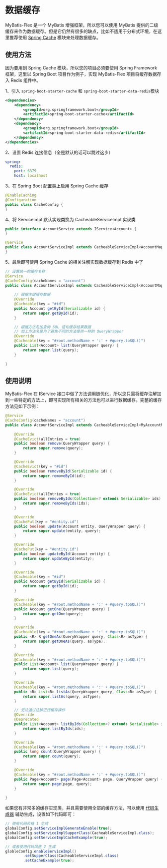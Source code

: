# 数据缓存

MyBatis-Flex 是一个 MyBatis 增强框架，所以您可以使用 MyBatis 提供的二级缓存来作为数据缓存。但是它仍然有很多的缺点，比如不适用于分布式环境，在这里推荐使用 [Spring Cache](https://docs.spring.io/spring-framework/docs/5.2.24.RELEASE/spring-framework-reference/integration.html#cache) 模块来处理数据缓存。

## 使用方法

因为要用到 Spring Cache 模块，所以您的项目必须要使用 Spring Framework 框架，这里以 Spring Boot 项目作为例子，实现 MyBatis-Flex 项目将缓存数据存入 Redis 组件中。

1、引入 `spring-boot-starter-cache` 和 `spring-boot-starter-data-redis`模块

```xml
<dependencies>
    <dependency>
        <groupId>org.springframework.boot</groupId>
        <artifactId>spring-boot-starter-cache</artifactId>
    </dependency>
    <dependency>
        <groupId>org.springframework.boot</groupId>
        <artifactId>spring-boot-starter-data-redis</artifactId>
    </dependency>
</dependencies>
```

2、设置 Redis 连接信息（全是默认的话可以跳过这步）

```yaml
spring:
  redis:
    port: 6379
    host: localhost
```

3、在 Spring Boot 配置类上启用 Spring Cache 缓存

```java
@EnableCaching
@Configuration
public class CacheConfig {
}
```

4、将 ServiceImpl 默认实现类换为 CacheableServiceImpl 实现类

```java
public interface AccountService extends IService<Account> {
}

@Service
public class AccountServiceImpl extends CacheableServiceImpl<AccountMapper, Account> implements AccountService {
}
```

5、最后即可使用 Spring Cache 的相关注解实现数据缓存到 Redis 中了

```java
// 设置统一的缓存名称
@Service
@CacheConfig(cacheNames = "account")
public class AccountServiceImpl extends CacheableServiceImpl<AccountMapper, Account> implements AccountService {
    
    // 根据主键缓存数据
    @Override
    @Cacheable(key = "#id")
    public Account getById(Serializable id) {
        return super.getById(id);
    }

    // 根据方法名加查询 SQL 语句缓存结果数据
    // 加上方法名是为了避免不同的方法使用一样的 QueryWrapper
    @Override
    @Cacheable(key = "#root.methodName + ':' + #query.toSQL()")
    public List<Account> list(QueryWrapper query) {
        return super.list(query);
    }
    
}
```

## 使用说明

MyBatis-Flex 在 IService 接口中做了方法调用链优化，所以您只需将缓存注解加到一些特定的方法上，即可实现所有相关的方法也可以进行数据缓存。完整的缓存方法见如下示例：

```java
@Service
@CacheConfig(cacheNames = "account")
public class AccountServiceImpl extends CacheableServiceImpl<MyAccountMapper, Account> {
    
    @Override
    @CacheEvict(allEntries = true)
    public boolean remove(QueryWrapper query) {
        return super.remove(query);
    }

    @Override
    @CacheEvict(key = "#id")
    public boolean removeById(Serializable id) {
        return super.removeById(id);
    }

    @Override
    @CacheEvict(allEntries = true)
    public boolean removeByIds(Collection<? extends Serializable> ids) {
        return super.removeByIds(ids);
    }

    @Override
    @CachePut(key = "#entity.id")
    public boolean update(Account entity, QueryWrapper query) {
        return super.update(entity, query);
    }

    @Override
    @CachePut(key = "#entity.id")
    public boolean updateById(Account entity) {
        return super.updateById(entity);
    }

    @Override
    @Cacheable(key = "#id")
    public Account getById(Serializable id) {
        return super.getById(id);
    }

    @Override
    @Cacheable(key = "#root.methodName + ':' + #query.toSQL()")
    public Account getOne(QueryWrapper query) {
        return super.getOne(query);
    }

    @Override
    @Cacheable(key = "#root.methodName + ':' + #query.toSQL()")
    public <R> R getOneAs(QueryWrapper query, Class<R> asType) {
        return super.getOneAs(query, asType);
    }

    @Override
    @Cacheable(key = "#root.methodName + ':' + #query.toSQL()")
    public List<Account> list(QueryWrapper query) {
        return super.list(query);
    }

    @Override
    @Cacheable(key = "#root.methodName + ':' + #query.toSQL()")
    public <R> List<R> listAs(QueryWrapper query, Class<R> asType) {
        return super.listAs(query, asType);
    }

    // 无法通过注解进行缓存操作
    @Override
    @Deprecated
    public List<Account> listByIds(Collection<? extends Serializable> ids) {
        return super.listByIds(ids);
    }

    @Override
    @Cacheable(key = "#root.methodName + ':' + #query.toSQL()")
    public long count(QueryWrapper query) {
        return super.count(query);
    }

    @Override
    @Cacheable(key = "#root.methodName + ':' + #query.toSQL()")
    public Page<Account> page(Page<Account> page, QueryWrapper query) {
        return super.page(page, query);
    }
    
}
```

如果您有非常多的缓存实现类，并且需要使用全部的缓存方法，可以使用 [代码生成器](../others/codegen.md) 辅助生成，设置如下代码即可：

```java
// 使用代码风格 1 生成
globalConfig.setServiceImplGenerateEnable(true);
globalConfig.setServiceImplSupperClass(CacheableServiceImpl.class);
globalConfig.setServiceImplCacheExample(true);

// 或者使用代码风格 2 生成
globleConfig.enableServiceImpl()
        .setSupperClass(CacheableServiceImpl.class)
        .setCacheExample(true);
```
